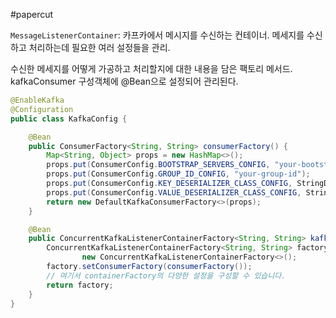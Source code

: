 #papercut 

`MessageListenerContainer`: 카프카에서 메시지를 수신하는 컨테이너.
메세지를 수신하고 처리하는데 필요한 여러 설정들을 관리.

수신한 메세지를 어떻게 가공하고 처리할지에 대한 내용을 담은 팩토리 메서드.
kafkaConsumer 구성객체에 @Bean으로 설정되어 관리된다.

```java
@EnableKafka
@Configuration
public class KafkaConfig {

    @Bean
    public ConsumerFactory<String, String> consumerFactory() {
        Map<String, Object> props = new HashMap<>();
        props.put(ConsumerConfig.BOOTSTRAP_SERVERS_CONFIG, "your-bootstrap-servers");
        props.put(ConsumerConfig.GROUP_ID_CONFIG, "your-group-id");
        props.put(ConsumerConfig.KEY_DESERIALIZER_CLASS_CONFIG, StringDeserializer.class.getName());
        props.put(ConsumerConfig.VALUE_DESERIALIZER_CLASS_CONFIG, StringDeserializer.class.getName());
        return new DefaultKafkaConsumerFactory<>(props);
    }

    @Bean
    public ConcurrentKafkaListenerContainerFactory<String, String> kafkaListenerContainerFactory() {
        ConcurrentKafkaListenerContainerFactory<String, String> factory =
                new ConcurrentKafkaListenerContainerFactory<>();
        factory.setConsumerFactory(consumerFactory());
        // 여기서 containerFactory의 다양한 설정을 구성할 수 있습니다.
        return factory;
    }
}
```